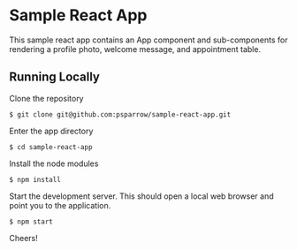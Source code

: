 # Sample React App

This sample react app contains an App component and sub-components for rendering a profile photo,
welcome message, and appointment table.

## Running Locally

Clone the repository

	$ git clone git@github.com:psparrow/sample-react-app.git

Enter the app directory

	$ cd sample-react-app

Install the node modules

	$ npm install

Start the development server. This should open a local web browser and point you to the application.

	$ npm start

Cheers!
